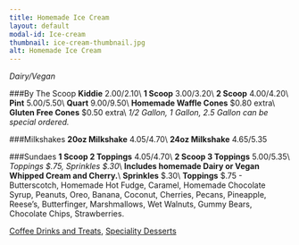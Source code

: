 ```yaml
---
title: Homemade Ice Cream
layout: default
modal-id: Ice-cream 
thumbnail: ice-cream-thumbnail.jpg 
alt: Homemade Ice Cream
---
```

*Dairy/Vegan*

###By The Scoop
**Kiddie** $2.00/$2.10\\
**1 Scoop** $3.00/$3.20\\
**2 Scoop** $4.00/$4.20\\
**Pint** $5.00/$5.50\\
**Quart** $9.00/$9.50\\
**Homemade Waffle Cones** $0.80 extra\\
**Gluten Free Cones** $0.50 extra\\
*1/2 Gallon, 1 Gallon, 2.5 Gallon can be special ordered.*
          
###Milkshakes 
**20oz Milkshake** $4.05/$4.70\\
**24oz Milkshake** $4.65/$5.35

###Sundaes
**1 Scoop 2 Toppings** $4.05/$4.70\\
**2 Scoop 3 Toppings** $5.00/$5.35\\
*Toppings $.75, Sprinkles $.30*\\
**Includes homemade Dairy or Vegan Whipped Cream and Cherry.**\\
**Sprinkles** $.30\\
**Toppings** $.75 - Butterscotch, Homemade Hot Fudge, Caramel, Homemade Chocolate Syrup, Peanuts, Oreo, Banana, Coconut, Cherries, Pecans, Pineapple, Reese’s, Butterfinger, Marshmallows, Wet Walnuts, Gummy Bears, Chocolate Chips, Strawberries.

<a href="#menuCoffee" data-toggle="modal">Coffee Drinks and Treats</a>, <a href="#menuSpecialty-desserts" data-toggle="modal">Speciality Desserts</a>
